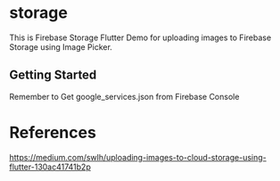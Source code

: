# storage

This is Firebase Storage Flutter Demo for uploading images to Firebase Storage using Image Picker.

## Getting Started

Remember to Get google_services.json from Firebase Console

# References

https://medium.com/swlh/uploading-images-to-cloud-storage-using-flutter-130ac41741b2p